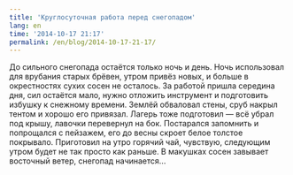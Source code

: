 ```yaml
---
title: 'Круглосуточная работа перед снегопадом'
lang: en
time: '2014-10-17 21:17'
permalink: /en/blog/2014-10-17-21-17/
---
```


До сильного снегопада остаётся только ночь и день. Ночь использовал для врубания старых брёвен, утром привёз новых, и больше в окрестностях сухих сосен не осталось. За работой пришла середина дня, сил остаётся мало, нужно отложить инструмент и подготовить избушку к снежному времени. Землёй обваловал стены, сруб накрыл тентом и хорошо его привязал. Лагерь тоже подготовил — всё убрал под крышу, лавочки перевернул на бок. Постарался запомнить и попрощался с пейзажем, его до весны скроет белое толстое покрывало. Приготовил на утро горячий чай, чувствую, следующим утром будет не так просто как раньше. В макушках сосен завывает восточный ветер, снегопад начинается...
